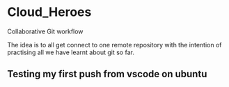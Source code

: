 # Cloud_Heroes
Collaborative Git workflow

The idea is to all get connect to one remote repository
with the intention of practising all we have learnt about git so far.

## Testing my first push from vscode on ubuntu

